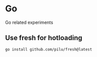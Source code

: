 # Go
Go related experiments

## Use fresh for hotloading
``go install github.com/pilu/fresh@latest``
